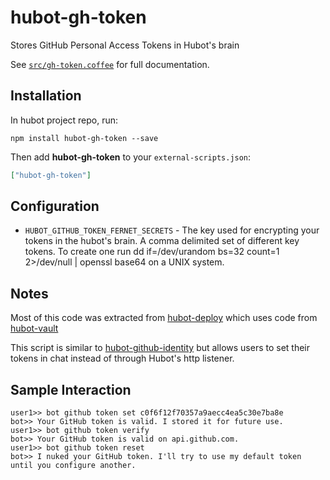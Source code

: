 # hubot-gh-token

Stores GitHub Personal Access Tokens in Hubot's brain

See [`src/gh-token.coffee`](src/gh-token.coffee) for full documentation.

## Installation

In hubot project repo, run:

`npm install hubot-gh-token --save`

Then add **hubot-gh-token** to your `external-scripts.json`:

```json
["hubot-gh-token"]
```

## Configuration

  * `HUBOT_GITHUB_TOKEN_FERNET_SECRETS` - The key used for encrypting your tokens in the hubot's brain. A comma delimited set of different key tokens. To create one run dd if=/dev/urandom bs=32 count=1 2>/dev/null | openssl base64 on a UNIX system.

## Notes

Most of this code was extracted from 
[hubot-deploy](https://github.com/atmos/hubot-deploy) which uses code
from [hubot-vault](https://github.com/ys/hubot-vault)

This script is similar to
[hubot-github-identity](https://github.com/tombell/hubot-github-identity) but
allows users to set their tokens in chat instead of through Hubot's http
listener.

## Sample Interaction

```
user1>> bot github token set c0f6f12f70357a9aecc4ea5c30e7ba8e
bot>> Your GitHub token is valid. I stored it for future use.
user1>> bot github token verify
bot>> Your GitHub token is valid on api.github.com.
user1>> bot github token reset
bot>> I nuked your GitHub token. I'll try to use my default token until you configure another.
```
